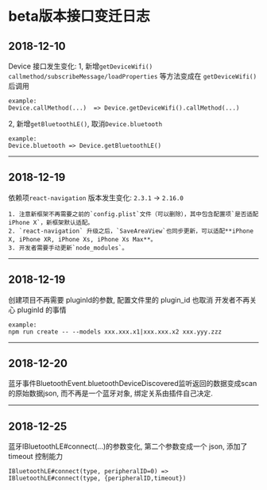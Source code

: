 # beta版本接口变迁日志

## 2018-12-10
Device 接口发生变化:
1, 新增`getDeviceWifi()`
`callmethod/subscribeMessage/loadProperties` 等方法变成在 `getDeviceWifi()`后调用

    example:
    Device.callMethod(...)  => Device.getDeviceWifi().callMethod(...)

2, 新增`getBluetoothLE()`, 取消`Device.bluetooth`

    example:
    Device.bluetooth => Device.getBluetoothLE()

------

## 2018-12-19
依赖项`react-navigation` 版本发生变化: `2.3.1` -> `2.16.0`

    1. 注意新框架不再需要之前的`config.plist`文件（可以删除），其中包含配置项`是否适配 iPhone X`，新框架默认适配。
    2. `react-navigation` 升级之后，`SaveAreaView`也同步更新，可以适配**iPhone X, iPhone XR, iPhone Xs, iPhone Xs Max**。
    3. 开发者需要手动更新`node_modules`。

------

## 2018-12-19
创建项目不再需要 pluginId的参数, 配置文件里的 plugin_id 也取消
开发者不再关心 pluginId 的事情

    example:
    npm run create -- --models xxx.xxx.x1|xxx.xxx.x2 xxx.yyy.zzz

------

## 2018-12-20
蓝牙事件BluetoothEvent.bluetoothDeviceDiscovered监听返回的数据变成scan的原始数据json, 而不再是一个蓝牙对象, 绑定关系由插件自己决定.

------

## 2018-12-25
蓝牙IBluetoothLE#connect(...)的参数变化, 第二个参数变成一个 json, 添加了 timeout 控制能力

    IBluetoothLE#connect(type, peripheralID=0) => IBluetoothLE#connect(type, {peripheralID,timeout})